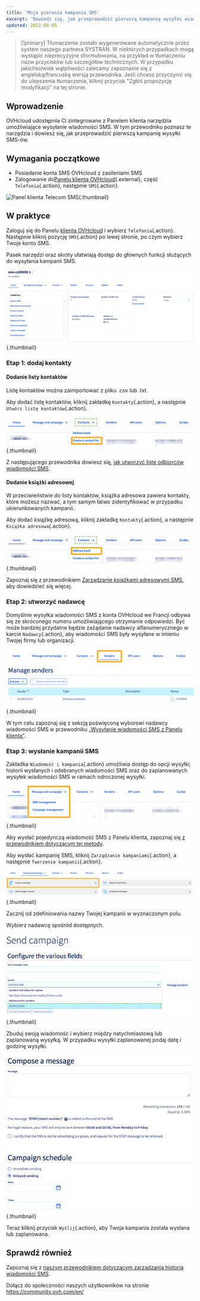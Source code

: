 ```yaml
---
title: 'Moja pierwsza kampania SMS'
excerpt: 'Dowiedz się, jak przeprowadzić pierwszą kampanię wysyłki wiadomości SMS'
updated: 2022-08-05
---
```


> [!primary]
> Tłumaczenie zostało wygenerowane automatycznie przez system naszego partnera SYSTRAN. W niektórych przypadkach mogą wystąpić nieprecyzyjne sformułowania, na przykład w tłumaczeniu nazw przycisków lub szczegółów technicznych. W przypadku jakichkolwiek wątpliwości zalecamy zapoznanie się z angielską/francuską wersją przewodnika. Jeśli chcesz przyczynić się do ulepszenia tłumaczenia, kliknij przycisk "Zgłóś propozycję modyfikacji" na tej stronie.
> 

## Wprowadzenie

OVHcloud udostępnia Ci zintegrowane z Panelem klienta narzędzia umożliwiające wysyłanie wiadomości SMS. W tym przewodniku poznasz te narzędzia i dowiesz się, jak przeprowadzić pierwszą kampanię wysyłki SMS-ów.

## Wymagania początkowe

- Posiadanie konta SMS OVHcloud z zasileniami SMS
- Zalogowanie do[Panelu klienta OVHcloud](https://www.ovh.com/auth/?action=gotomanager&from=https://www.ovh.pl/&ovhSubsidiary=pl){.external}, część `Telefonia`{.action}, następnie `SMS`{.action}.

![Panel klienta Telecom SMS](https://raw.githubusercontent.com/ovh/docs/master/templates/control-panel/product-selection/telecom/tpl-telecom-03-en-sms.png){.thumbnail}

## W praktyce

Zaloguj się do Panelu [klienta OVHcloud](https://www.ovh.com/auth/?action=gotomanager&from=https://www.ovh.pl/&ovhSubsidiary=pl) i wybierz `Telefonia`{.action}. Następnie kliknij pozycję `SMS`{.action} po lewej stronie, po czym wybierz Twoje konto SMS.

Pasek narzędzi oraz skróty ułatwiają dostęp do głównych funkcji służących do wysyłania kampanii SMS.

![firstsms](images/firstsms01.png){.thumbnail}

### Etap 1: dodaj kontakty

#### Dodanie listy kontaktów

Listę kontaktów można zaimportować z pliku .csv lub .txt.

Aby dodać listę kontaktów, kliknij zakładkę `Kontakty`{.action}, a następnie `Utwórz listę kontaktów`{.action}. 

![firstsms](images/firstsms03.png){.thumbnail}

Z następującego przewodnika dowiesz się, [jak utworzyć listę odbiorców wiadomości SMS](/pages/web_cloud/messaging/sms/liste_de_destinataire_sms).

#### Dodanie książki adresowej

W przeciwieństwie do listy kontaktów, książka adresowa zawiera kontakty, które możesz nazwać, a tym samym łatwo zidentyfikować w przypadku ukierunkowanych kampanii.

Aby dodać książkę adresową, kliknij zakładkę `Kontakty`{.action}, a następnie `Książka adresowa`{.action}.

![firstsms](images/firstsms04.png){.thumbnail}

Zapoznaj się z przewodnikiem [Zarządzanie książkami adresowymi SMS](/pages/web_cloud/messaging/sms/gerer_mes_carnets_dadresses_sms), aby dowiedzieć się więcej.

### Etap 2: utworzyć nadawcę

Domyślnie wysyłka wiadomości SMS z konta OVHcloud we Francji odbywa się ze skróconego numeru umożliwiającego otrzymanie odpowiedzi. Być może bardziej przydatne będzie zażądanie nadawcy alfanumerycznego w karcie `Nadawcy`{.action}, aby wiadomości SMS były wysyłane w imieniu Twojej firmy lub organizacji.

![firstsms](images/firstsms05.png){.thumbnail}

W tym celu zapoznaj się z sekcją poświęconą wyborowi nadawcy wiadomości SMS w przewodniku [„Wysyłanie wiadomości SMS z Panelu klienta”](/pages/web_cloud/messaging/sms/envoyer_des_sms_depuis_mon_espace_client#etap-3-wybor-nadawcy-wiadomosci-sms).

### Etap 3: wysłanie kampanii SMS

Zakładka `Wiadomość i kampania`{.action} umożliwia dostęp do opcji wysyłki, historii wysłanych i odebranych wiadomości SMS oraz do zaplanowanych wysyłek wiadomości SMS w ramach odroczonej wysyłki.

![firstsms](images/firstsms02.png){.thumbnail}

Aby wysłać pojedynczą wiadomość SMS z Panelu klienta, zapoznaj się [z przewodnikiem dotyczącym tej metody](/pages/web_cloud/messaging/sms/envoyer_des_sms_depuis_mon_espace_client).

Aby wysłać kampanię SMS, kliknij `Zarządzanie kampaniami`{.action}, a następnie `Tworzenie kampanii`{.action}.

![firstsms](images/firstsms06.png){.thumbnail}

Zacznij od zdefiniowania nazwy Twojej kampanii w wyznaczonym polu.

Wybierz nadawcę spośród dostępnych.

![firstsms](images/firstsms07.png){.thumbnail}

Zbuduj swoją wiadomość i wybierz między natychmiastową lub zaplanowaną wysyłką. W przypadku wysyłki zaplanowanej podaj datę i godzinę wysyłki.

![firstsms](images/firstsms08.png){.thumbnail}

Teraz kliknij przycisk `Wyślij`{.action}, aby Twoja kampania została wysłana lub zaplanowana.

## Sprawdź również

Zapoznaj się z [naszym przewodnikiem dotyczącym zarządzania historią wiadomości SMS](/pages/web_cloud/messaging/sms/gerer_l_historique_des_sms).

Dołącz do społeczności naszych użytkowników na stronie <https://community.ovh.com/en/>

